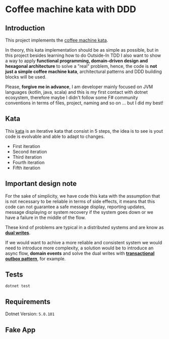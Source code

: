 # Coffee machine kata with DDD

## Introduction

This project implements the [coffee machine kata](https://simcap.github.io/coffeemachine/).

In theory, this kata implementation should be as simple as possible, but in this project besides learning how to do Outside-In TDD I also want to show a way to apply **functional programming, domain-driven design and hexagonal architecture** to solve a "real" problem, hence, the code is **not just a simple coffee machine kata**, architectural patterns and DDD building blocks will be used.

Please, **forgive me in advance**, I am developer mainly focused on JVM languages (kotlin, java, scala) and this is my first contact with dotnet ecosystem, therefore maybe I didn't follow some F# community conventions in terms of files, project, naming and so on ... but I did my best!

## Kata

This [kata](https://simcap.github.io/coffeemachine/) is an iterative kata that consist in 5 steps, the idea is to see is yout code is evolvable and able to adapt to changes.

- First iteration
- Second iteration
- Third iteration
- Fourth iteration
- Fifth iteration

## Important design note

For the sake of simplicity, we have code this kata with the assumption that is not necessary to be reliable in terms of side effects, it means that this code can not guarantee a safe message display, reporting updates, message displaying or system recovery if the system goes down or we have a failure in the middle of the flow.

These kind of problems are typical in a distributed systems and are know as [**dual writes**](https://thorben-janssen.com/dual-writes/).

If we would want to achive a more reliable and consistent system we would need to introduce more complexity, a solution would be to introduce an async flow, **domain events** and solve the dual writes with [**transactional outbox pattern**](https://microservices.io/patterns/data/transactional-outbox.html), for example.


## Tests

```shell
dotnet test
```

## Requirements

 Dotnet Version: `5.0.101`

## Fake App